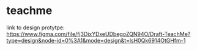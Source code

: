 # teachme
link to design protytpe: https://www.figma.com/file/fj3DixYDxeUDbegoZQN94O/Draft-TeachMe?type=design&node-id=0%3A1&mode=design&t=lsH0Qk6914OtGHfm-1

